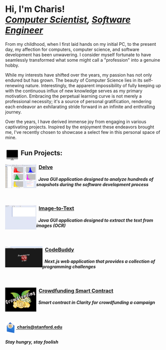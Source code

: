 <h1>Hi, I'm Charis!<br/>
    <i><a href="https://github.com/charis/Education">Computer Scientist</a>, <a href="https://www.linkedin.com/in/charis-charitsis">Software Engineer</a></i>
</h1>

<p>From my childhood, when I first laid hands on my initial PC, to the present day, my affection for computers, computer science, and software development has been unwavering. I consider myself fortunate to have seamlessly transformed what some might call a "profession" into a genuine hobby.</p><p>While my interests have shifted over the years, my passion has not only endured but has grown. The beauty of Computer Science lies in its self-renewing nature. Interestingly, the apparent impossibility of fully keeping up with the continuous influx of new knowledge serves as my primary motivation. Embracing the perpetual learning curve is not merely a professional necessity; it's a source of personal gratification, rendering each endeavor an exhilarating stride forward in an infinite and enthralling journey.</p>
<p>Over the years, I have derived immense joy from engaging in various captivating projects. Inspired by the enjoyment these endeavors brought me, I've recently chosen to showcase a select few in this personal space of mine.</p>

<h2>
    <img align="left" alt="Fun" width="45px" src="https://github.com/charis/resources/blob/main/images/profile/fun_projects.gif"/>&nbsp;Fun Projects:
</h2>

<h3>
    <a href="https://github.com/charis/Delve">
        <img align="left" alt="Delve thumbnail" width="100px" src="https://github.com/charis/resources/blob/main/images/profile/delve.gif"/>
    </a>&nbsp;
    <a href="https://github.com/charis/Delve">Delve</a><br>
    <h4>&nbsp;&nbsp;<i>Java GUI application designed to analyze hundreds of snapshots during the software development process</i></h4>
</h3>
<br>
<h3>
    <a href="https://github.com/charis/ImageToText">
        <img align="left" alt="Image-to-Text thumbnail" width="100px" src="https://github.com/charis/resources/blob/main/images/profile/image-to-text.gif"/>
    </a>&nbsp;
    <a href="https://github.com/charis/ImageToText">Image-to-Text</a><br>
    <h4>&nbsp;&nbsp;<i>Java GUI application designed to extract the text from images (OCR)</i></h4>
</h3>
<br>
<h3>
    <a href="https://github.com/charis/CodeBuddy">
        <img align="left" alt="CodeBuddy thumbnail" width="120px" src="https://github.com/charis/resources/blob/main/images/profile/codebuddy.gif"/>
    </a>&nbsp;
    <a href="https://github.com/charis/CodeBuddy">CodeBuddy</a>
    <h4>&nbsp;&nbsp;<i>Next.js web application that provides a collection of programming challenges</i></h4>
</h3>
<br>
<h3>
    <a href="https://github.com/charis/Crowdfunding-Smart-Contract">
        <img align="left" alt="Crowdfunding thumbnail" width="100px" src="https://github.com/charis/resources/blob/main/images/profile/crowdfunding.png"/>
    </a>&nbsp;
    <a href="https://github.com/charis/Crowdfunding-Smart-Contract">Crowdfunding Smart Contract</a><br>
    <h4>&nbsp;&nbsp;<i>Smart contract in Clarity for crowdfunding a campaign</i></h4>
</h3>

<br>
<h4>
    <a href="mailto:charis@stanford.edu">
        <img align="center" alt="Charis Charitsis | E-mail" width="35px" src="https://github.com/charis/resources/blob/main/images/profile/email.png"/>
    </a>
    <a href="mailto:charis@stanford.edu">charis@stanford.edu</a>
</h4>

<h4><i>Stay hungry, stay foolish</i></h4>
